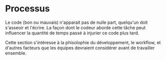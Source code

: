 # Processus

Le code (bon ou mauvais) n'apparait pas de nulle part, quelqu'un doit s'asseoir et l'écrire. La façon dont le codeur aborde cette tâche peut influencer la quantité de temps passé à injurier ce code plus tard.

Cette section s'intéresse à la phisolophie du développement, le workflow, et d'autres facteurs que les équipes devraient considérer avant de travailler ensemble.